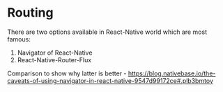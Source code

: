 # Routing

There are two options available in React-Native world which are most famous:

1. Navigator of React-Native
2. React-Native-Router-Flux

Comparison to show why latter is better - https://blog.nativebase.io/the-caveats-of-using-navigator-in-react-native-9547d99172ce#.plb3bmtoy
